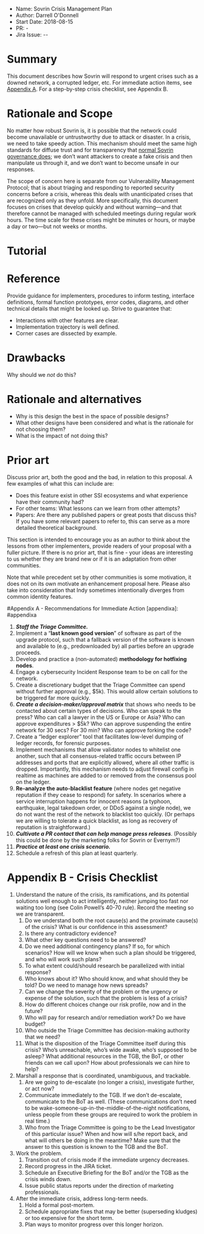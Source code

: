 - Name: Sovrin Crisis Management Plan
- Author: Darrell O'Donnell
- Start Date: 2018-08-15
- PR: -
- Jira Issue: --

# Summary
[summary]: #summary

This document describes how Sovrin will respond to urgent crises such as a downed network, a corrupted ledger, etc. For 
immediate action items, see [Appendix A](#appendix-a-recommendations-for-immediate-action). For a step-by-step crisis checklist, see Appendix B.

# Rationale and Scope
[rationale]: #rationale

No matter how robust Sovrin is, it is possible that the network could become unavailable or untrustworthy due to attack 
or disaster. In a crisis, we need to take speedy action. This mechanism should meet the same high standards for diffuse 
trust and for transparency that [normal Sovrin governance does](https://docs.google.com/document/d/18V1c0rOQYxNMleuV_2z7yQny0KdBnuDkWlN8DNUrioM/edit); we don’t want attackers to create a fake crisis and then 
manipulate us through it, and we don’t want to become unsafe in our responses.

The scope of concern here is separate from our Vulnerability Management Protocol; that is about triaging and responding 
to reported security concerns before a crisis, whereas this deals with unanticipated crises that are recognized only as 
they unfold. More specifically, this document focuses on crises that develop quickly and without warning—and that 
therefore cannot be managed with scheduled meetings during regular work hours. The time scale for these crises might be 
minutes or hours, or maybe a day or two—but not weeks or months.


# Tutorial 
[tutorial]: #tutorial

#

# Reference
[reference]: #reference

Provide guidance for implementers, procedures to inform testing,
interface definitions, formal function prototypes, error codes,
diagrams, and other technical details that might be looked up.
Strive to guarantee that:

- Interactions with other features are clear.
- Implementation trajectory is well defined.
- Corner cases are dissected by example.

# Drawbacks
[drawbacks]: #drawbacks

Why should we *not* do this?

# Rationale and alternatives
[alternatives]: #alternatives

- Why is this design the best in the space of possible designs?
- What other designs have been considered and what is the rationale for not
choosing them?
- What is the impact of not doing this?

# Prior art
[prior-art]: #prior-art

Discuss prior art, both the good and the bad, in relation to this proposal.
A few examples of what this can include are:

- Does this feature exist in other SSI ecosystems and what experience have
their community had?
- For other teams: What lessons can we learn from other attempts?
- Papers: Are there any published papers or great posts that discuss this?
If you have some relevant papers to refer to, this can serve as a more detailed
theoretical background.

This section is intended to encourage you as an author to think about the
lessons from other implementers, provide readers of your proposal with a
fuller picture. If there is no prior art, that is fine - your ideas are
interesting to us whether they are brand new or if it is an adaptation
from other communities.

Note that while precedent set by other communities is some motivation, it
does not on its own motivate an enhancement proposal here. Please also take
into consideration that Indy sometimes intentionally diverges from common
identity features.

#Appendix A - Recommendations for Immediate Action
[appendixa]: #appendixa

1. ***Staff the Triage Committee.***
1. Implement a “**last known good version**” of software as part of the upgrade protocol, such that a fallback version of the software is known and available to (e.g., predownloaded by) all parties before an upgrade proceeds.
1. Develop and practice a (non-automated) **methodology for hotfixing nodes**.
1. Engage a cybersecurity Incident Response team to be on call for the network.
1. Create a discretionary budget that the Triage Committee can spend without further approval (e.g., $5k). This would allow certain solutions to be triggered far more quickly.
1. ***Create a decision-maker/approval matrix*** that shows who needs to be contacted about certain types of decisions. Who can speak to the press? Who can call a lawyer in the US or Europe or Asia? Who can approve expenditures > $5k? Who can approve suspending the entire network for 30 secs? For 30 min? Who can approve forking the code?
1. Create a “ledger explorer” tool that facilitates low-level dumping of ledger records, for forensic purposes.
1. Implement mechanisms that allow validator nodes to whitelist one another, such that all consensus-related traffic occurs between IP addresses and ports that are explicitly allowed, where all other traffic is dropped. Importantly, this mechanism needs to adjust firewall config in realtime as machines are added to or removed from the consensus pool on the ledger.
1. **Re-analyze the auto-blacklist feature** (where nodes get negative reputation if they cease to respond) for safety. In scenarios where a service interruption happens for innocent reasons (a typhoon, earthquake, legal takedown order, or DDoS against a single node), we do not want the rest of the network to blacklist too quickly. (Or perhaps we are willing to tolerate a quick blacklist, as long as recovery of reputation is straightforward.)
1. ***Cultivate a PR contact that can help manage press releases***. (Possibly this could be done by the marketing folks for Sovrin or Evernym?)
1. ***Practice at least one crisis scenario.***
1. Schedule a refresh of this plan at least quarterly.


# Appendix B - Crisis Checklist #

1. Understand the nature of the crisis, its ramifications, and its potential solutions well enough to act intelligently,
 neither jumping too fast nor waiting too long (see Colin Powell’s 40-70 rule).
Record the meeting so we are transparent.
   1. Do we understand both the root cause(s) and the proximate cause(s) of the crisis? What is our confidence in this 
   assessment?
   1. Is there any contradictory evidence?
   1. What other key questions need to be answered?
   1. Do we need additional contingency plans? If so, for which scenarios? How will we know when such a plan should be 
   triggered, and who will work such plans?
   1. To what extent could/should research be parallelized with initial response?
   1. Who knows about it? Who should know, and what should they be told? Do we need to manage how news spreads?
   1. Can we change the severity of the problem or the urgency or expense of the solution, such that the problem is 
   less of a crisis?
   1. How do different choices change our risk profile, now and in the future?
   1. Who will pay for research and/or remediation work? Do we have budget?
   1. Who outside the Triage Committee has decision-making authority that we need?
   1. What is the disposition of the Triage Committee itself during this crisis? Who’s unreachable, who’s wide awake, 
   who’s supposed to be asleep? What additional resources in the TGB, the BoT, or other friends can we call upon? How 
   about professionals we can hire to help?
1. Marshall a response that is coordinated, unambiguous, and trackable.
   1. Are we going to de-escalate (no longer a crisis), investigate further, or act now?
   1. Communicate immediately to the TGB. If we don’t de-escalate, communicate to the BoT as well. (These 
   communications don’t need to be wake-someone-up-in-the-middle-of-the-night notifications, unless people 
   from these groups are required to work the problem in real time.)
   1. Who from the Triage Committee is going to be the Lead Investigator of this particular issue? When and how will 
   s/he report back, and what will others be doing in the meantime? Make sure that the answer to this question is 
   known to the TGB and the BoT.
1. Work the problem.
   1. Transition out of crisis mode if the immediate urgency decreases.
   1. Record progress in the JIRA ticket.
   1. Schedule an Executive Briefing for the BoT and/or the TGB as the crisis winds down.
   1. Issue public status reports under the direction of marketing professionals.
1. After the immediate crisis, address long-term needs.
   1. Hold a formal post-mortem.
   1. Schedule appropriate fixes that may be better (superseding kludges) or too expensive for the short term.
   1. Plan ways to monitor progress over this longer horizon.


